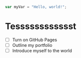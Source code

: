 ``` javascript
var myVar = "Hello, world!";
```

# Tesssssssssssst

- [ ] Turn on GitHub Pages
- [ ] Outline my portfolio
- [ ] Introduce myself to the world